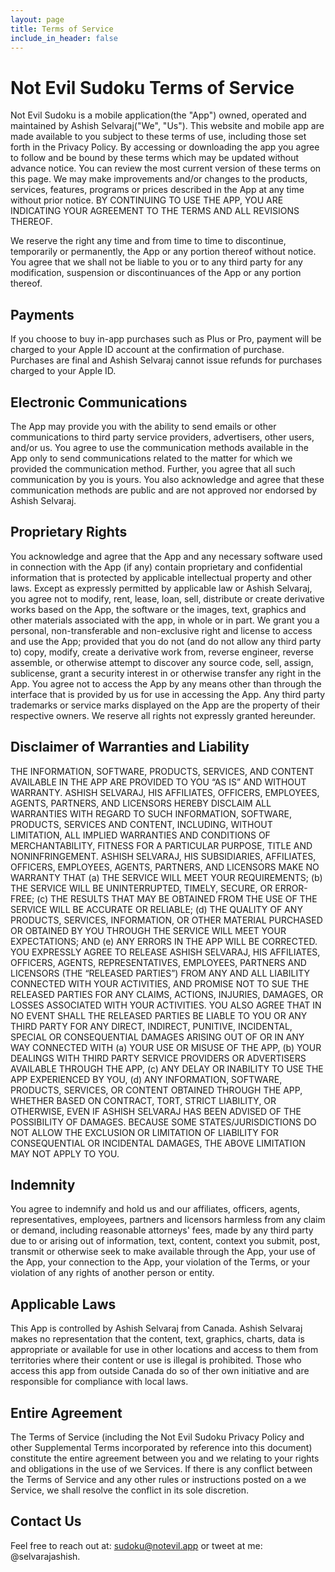 ```yaml
---
layout: page
title: Terms of Service
include_in_header: false
---
```


# Not Evil Sudoku Terms of Service

Not Evil Sudoku is a mobile application(the "App") owned, operated and maintained by Ashish Selvaraj("We", "Us"). This website and mobile app are made available to you subject to these terms of use, including those set forth in the Privacy Policy. By accessing or downloading the app you agree to follow and be bound by these terms which may be updated without advance notice. You can review the most current version of these terms on this page. We may make improvements and/or changes to the products, services, features, programs or prices described in the App at any time without prior notice. BY CONTINUING TO USE THE APP, YOU ARE INDICATING YOUR AGREEMENT TO THE TERMS AND ALL REVISIONS THEREOF.

We reserve the right any time and from time to time to discontinue, temporarily or permanently, the App or any portion thereof without notice. You agree that we shall not be liable to you or to any third party for any modification, suspension or discontinuances of the App or any portion thereof.

## Payments
If you choose to buy in-app purchases such as Plus or Pro, payment will be charged to your Apple ID account at the confirmation of purchase. Purchases are final and Ashish Selvaraj cannot issue refunds for purchases charged to your Apple ID.

## Electronic Communications
The App may provide you with the ability to send emails or other communications to third party service providers, advertisers, other users, and/or us. You agree to use the communication methods available in the App only to send communications related to the matter for which we provided the communication method. Further, you agree that all such communication by you is yours. You also acknowledge and agree that these communication methods are public and are not approved nor endorsed by Ashish Selvaraj.

## Proprietary Rights
You acknowledge and agree that the App and any necessary software used in connection with the App (if any) contain proprietary and confidential information that is protected by applicable intellectual property and other laws. Except as expressly permitted by applicable law or Ashish Selvaraj, you agree not to modify, rent, lease, loan, sell, distribute or create derivative works based on the App, the software or the images, text, graphics and other materials associated with the app, in whole or in part. We grant you a personal, non-transferable and non-exclusive right and license to access and use the App; provided that you do not (and do not allow any third party to) copy, modify, create a derivative work from, reverse engineer, reverse assemble, or otherwise attempt to discover any source code, sell, assign, sublicense, grant a security interest in or otherwise transfer any right in the App. You agree not to access the App by any means other than through the interface that is provided by us for use in accessing the App. Any third party trademarks or service marks displayed on the App are the property of their respective owners. We reserve all rights not expressly granted hereunder.

## Disclaimer of Warranties and Liability
THE INFORMATION, SOFTWARE, PRODUCTS, SERVICES, AND CONTENT AVAILABLE IN THE APP ARE PROVIDED TO YOU “AS IS” AND WITHOUT WARRANTY. ASHISH SELVARAJ, HIS AFFILIATES, OFFICERS, EMPLOYEES, AGENTS, PARTNERS, AND LICENSORS HEREBY DISCLAIM ALL WARRANTIES WITH REGARD TO SUCH INFORMATION, SOFTWARE, PRODUCTS, SERVICES AND CONTENT, INCLUDING, WITHOUT LIMITATION, ALL IMPLIED WARRANTIES AND CONDITIONS OF MERCHANTABILITY, FITNESS FOR A PARTICULAR PURPOSE, TITLE AND NONINFRINGEMENT. ASHISH SELVARAJ, HIS SUBSIDIARIES, AFFILIATES, OFFICERS, EMPLOYEES, AGENTS, PARTNERS, AND LICENSORS MAKE NO WARRANTY THAT (a) THE SERVICE WILL MEET YOUR REQUIREMENTS; (b) THE SERVICE WILL BE UNINTERRUPTED, TIMELY, SECURE, OR ERROR-FREE; (c) THE RESULTS THAT MAY BE OBTAINED FROM THE USE OF THE SERVICE WILL BE ACCURATE OR RELIABLE; (d) THE QUALITY OF ANY PRODUCTS, SERVICES, INFORMATION, OR OTHER MATERIAL PURCHASED OR OBTAINED BY YOU THROUGH THE SERVICE WILL MEET YOUR EXPECTATIONS; AND (e) ANY ERRORS IN THE APP WILL BE CORRECTED. YOU EXPRESSLY AGREE TO RELEASE ASHISH SELVARAJ, HIS AFFILIATES, OFFICERS, AGENTS, REPRESENTATIVES, EMPLOYEES, PARTNERS AND LICENSORS (THE “RELEASED PARTIES”) FROM ANY AND ALL LIABILITY CONNECTED WITH YOUR ACTIVITIES, AND PROMISE NOT TO SUE THE RELEASED PARTIES FOR ANY CLAIMS, ACTIONS, INJURIES, DAMAGES, OR LOSSES ASSOCIATED WITH YOUR ACTIVITIES. YOU ALSO AGREE THAT IN NO EVENT SHALL THE RELEASED PARTIES BE LIABLE TO YOU OR ANY THIRD PARTY FOR ANY DIRECT, INDIRECT, PUNITIVE, INCIDENTAL, SPECIAL OR CONSEQUENTIAL DAMAGES ARISING OUT OF OR IN ANY WAY CONNECTED WITH (a) YOUR USE OR MISUSE OF THE APP, (b) YOUR DEALINGS WITH THIRD PARTY SERVICE PROVIDERS OR ADVERTISERS AVAILABLE THROUGH THE APP, (c) ANY DELAY OR INABILITY TO USE THE APP EXPERIENCED BY YOU, (d) ANY INFORMATION, SOFTWARE, PRODUCTS, SERVICES, OR CONTENT OBTAINED THROUGH THE APP, WHETHER BASED ON CONTRACT, TORT, STRICT LIABILITY, OR OTHERWISE, EVEN IF ASHISH SELVARAJ HAS BEEN ADVISED OF THE POSSIBILITY OF DAMAGES. BECAUSE SOME STATES/JURISDICTIONS DO NOT ALLOW THE EXCLUSION OR LIMITATION OF LIABILITY FOR CONSEQUENTIAL OR INCIDENTAL DAMAGES, THE ABOVE LIMITATION MAY NOT APPLY TO YOU.

## Indemnity
You agree to indemnify and hold us and our affiliates, officers, agents, representatives, employees, partners and licensors harmless from any claim or demand, including reasonable attorneys' fees, made by any third party due to or arising out of information, text, content, context you submit, post, transmit or otherwise seek to make available through the App, your use of the App, your connection to the App, your violation of the Terms, or your violation of any rights of another person or entity.

## Applicable Laws
This App is controlled by Ashish Selvaraj from Canada. Ashish Selvaraj makes no representation that the content, text, graphics, charts, data is appropriate or available for use in other locations and access to them from territories where their content or use is illegal is prohibited. Those who access this app from outside Canada do so of ther own initiative and are responsible for compliance with local laws.

## Entire Agreement
The Terms of Service (including the Not Evil Sudoku Privacy Policy and other Supplemental Terms incorporated by reference into this document) constitute the entire agreement between you and we relating to your rights and obligations in the use of we Services. If there is any conflict between the Terms of Service and any other rules or instructions posted on a we Service, we shall resolve the conflict in its sole discretion.

## Contact Us
Feel free to reach out at: sudoku@notevil.app or tweet at me: @selvarajashish.